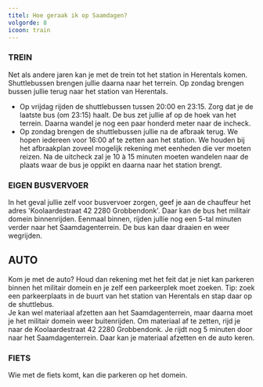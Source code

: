 ```yaml
---
titel: Hoe geraak ik op Saamdagen?
volgorde: 8
icoon: train
---
```


### TREIN
Net als andere jaren kan je met de trein tot het station in Herentals komen. Shuttlebussen brengen jullie daarna naar het terrein. Op zondag brengen bussen jullie terug naar het station van Herentals.

- Op vrijdag rijden de shuttlebussen tussen 20:00 en 23:15. Zorg dat je de laatste bus (om 23:15) haalt. De bus zet jullie af op de hoek van het terrein. Daarna wandel je nog een paar honderd meter naar de incheck. 
- Op zondag brengen de shuttlebussen jullie na de afbraak terug. We hopen iedereen voor 16:00 af te zetten aan het station. We houden bij het afbraakplan zoveel mogelijk rekening met eenheden die ver moeten reizen. Na de uitcheck zal je 10 à 15 minuten moeten wandelen naar de plaats waar de bus je oppikt en daarna naar het station brengt. 

### EIGEN BUSVERVOER
In het geval jullie zelf voor busvervoer zorgen, geef je aan de chauffeur het adres 'Koolaardestraat 42 2280 Grobbendonk'. Daar kan de bus het militair domein binnenrijden. Eenmaal binnen, rijden jullie nog een 5-tal minuten verder naar het Saamdagenterrein. De bus kan daar draaien en weer wegrijden. 

## AUTO
Kom je met de auto? Houd dan rekening met het feit dat je niet kan parkeren binnen het militair domein en je zelf een parkeerplek moet zoeken. Tip: zoek een parkeerplaats in de buurt van het station van Herentals en stap daar op de shuttlebus.  
Je kan wel materiaal afzetten aan het Saamdagenterrein, maar daarna moet je het militair domein weer buitenrijden. Om materiaal af te zetten, rijd je naar de Koolaardestraat 42 2280 Grobbendonk. Je rijdt nog 5 minuten door naar het Saamdagenterrein. Daar kan je materiaal afzetten en de auto keren.

### FIETS
Wie met de fiets komt, kan die parkeren op het domein. 